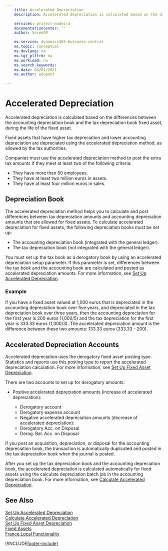 ```yaml
---
    title: Accelerated Depreciation
    description: Accelerated depreciation is calculated based on the differences between the accounting depreciation book and the tax depreciation book fixed asset, during the life of the fixed asset.

    services: project-madeira 
    documentationcenter: ''
    author: SorenGP

    ms.service: dynamics365-business-central
    ms.topic: conceptual
    ms.devlang: na
    ms.tgt_pltfrm: na
    ms.workload: na
    ms.search.keywords:
    ms.date: 04/01/2021
    ms.author: edupont

---
```

# Accelerated Depreciation
Accelerated depreciation is calculated based on the differences between the accounting depreciation book and the tax depreciation book fixed asset, during the life of the fixed asset.  

Fixed assets that have higher tax depreciation and lower accounting depreciation are depreciated using the accelerated depreciation method, as allowed by the tax authorities.  

Companies must use the accelerated depreciation method to post the extra tax amounts if they meet at least two of the following criteria:  

- They have more than 50 employees.  
- They have at least two million euros in assets.  
- They have at least four million euros in sales.  

## Depreciation Book  
The accelerated depreciation method helps you to calculate and post differences between tax depreciation amounts and accounting depreciation amounts that are allowed for fixed assets. To calculate accelerated depreciation for fixed assets, the following depreciation books must be set up:  

- The accounting depreciation book (integrated with the general ledger).  
- The tax depreciation book (not integrated with the general ledger).  

You must set up the tax book as a derogatory book by using an accelerated depreciation setup parameter. If this parameter is set, differences between the tax book and the accounting book are calculated and posted as accelerated depreciation amounts. For more information, see [Set Up Accelerated Depreciation](how-to-set-up-accelerated-depreciation.md).  

### Example  
 If you have a fixed asset valued at 1,000 euros that is depreciated in the accounting depreciation book over five years, and depreciated in the tax depreciation book over three years, then the accounting depreciation for the first year is 200 euros (1,000/5) and the tax depreciation for the first year is 333.33 euros (1,000/3). The accelerated depreciation amount is the difference between these two amounts: 133.33 euros (333.33 - 200).  

## Accelerated Depreciation Accounts  
Accelerated depreciation uses the derogatory fixed asset posting type. Statistics and reports use this posting type to report the accelerated depreciation calculation. For more information, see [Set Up Fixed Asset Depreciation](../../fa-how-setup-depreciation.md).  

There are two accounts to set up for derogatory amounts:  

- Positive accelerated depreciation amounts (increase of accelerated depreciation):  

    - Derogatory account  
    - Derogatory expense account  
    - Negative accelerated depreciation amounts (decrease of accelerated depreciation):  
    - Derogatory Acc. on Disposal  
    - Derog. Bal. Acc. on Disposal  

If you post an acquisition, depreciation, or disposal for the accounting depreciation book, the transaction is automatically duplicated and posted in the tax depreciation book when the journal is posted.  

After you set up the tax depreciation book and the accounting depreciation book, the accelerated depreciation is calculated automatically for fixed assets using the calculate depreciation batch job in the accounting depreciation book. For more information, see [Calculate Accelerated Depreciation](how-to-calculate-accelerated-depreciation.md).  

## See Also  
 [Set Up Accelerated Depreciation](how-to-set-up-accelerated-depreciation.md)   
 [Calculate Accelerated Depreciation](how-to-calculate-accelerated-depreciation.md)   
 [Set Up Fixed Asset Depreciation](../../fa-how-setup-depreciation.md)   
[Fixed Assets](../../fa-manage.md)  
 [France Local Functionality](france-local-functionality.md)


[!INCLUDE[footer-include](../../includes/footer-banner.md)]